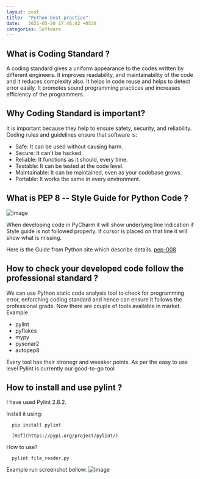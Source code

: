 ```yaml
---
layout: post
title:  "Python best practice"
date:   2021-05-20 17:46:42 +0530
categories: Software
---
```


## What is Coding Standard ?

A coding standard gives a uniform appearance to the codes written by different engineers. It improves readability, and maintainability of the code and it reduces complexity also. It helps in code reuse and helps to detect error easily. It promotes sound programming practices and increases efficiency of the programmers.

## Why Coding Standard is important?

It is important because they help to ensure safety, security, and reliability.
Coding rules and guidelines ensure that software is:

- Safe: It can be used without causing harm.
- Secure: It can’t be hacked.
- Reliable: It functions as it should, every time.
- Testable: It can be tested at the code level.
- Maintainable: It can be maintained, even as your codebase grows.
- Portable: It works the same in every environment.

## What is PEP 8 -- Style Guide for Python Code ?

![image](https://user-images.githubusercontent.com/39100362/119229754-010a9c00-bb37-11eb-9041-f2c8a0c1fe70.png)

When developing code in PyCharm it will show underlying line indication if Style guide is not followed properly. If cursor is placed on that line it will show what is missing.

Here is the Guide from Python site which describe details. [pep-008](https://www.python.org/dev/peps/pep-0008/)

## How to check your developed code follow the professional standard ?

We can use Python static code analysis tool to check for programming error, enforching coding standard and hence can ensure it follows the professional grade. 
Now there are couple of tools available in market. Example 
- pylint
- pyflakes
- mypy
- pysonar2
- autopep8

Every tool has their stronegr and weeaker points.
As per the easy to use level Pylint is currently our good-to-go tool

## How to install and use pylint ?

I have used Pylint 2.8.2. 

Install it using:
```
  pip install pylint
  
  [Ref](https://pypi.org/project/pylint/)
```
How to use?
```
  pylint file_reader.py
```
Example run screenshot bellow:
![image](https://user-images.githubusercontent.com/39100362/119237671-a3d51180-bb5b-11eb-830c-b36578bd152e.png)



